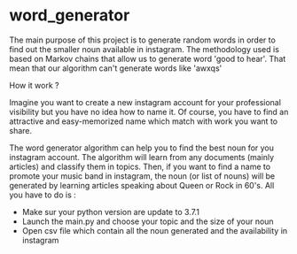 # word_generator

The main purpose of this project is to generate random words in order to find out the smaller noun available in instagram.
The methodology used is based on Markov chains that allow us to generate word 'good to hear'. That mean that our algorithm can't generate words like 'awxqs'

How it work ? 

Imagine you want to create a new instagram account for your professional visibility but you have no idea how to name it. Of course, you have to find an attractive and easy-memorized name which match with work you want to share. 

The word generator algorithm can help you to find the best noun for you instagram account. The algorithm will learn from any documents (mainly articles) and classify them in topics. Then, if you want to find a name to promote your music band in instagram, the noun (or list of nouns)
will be generated by learning articles speaking about Queen or Rock in 60's.
All you have to do is :


- Make sur your python version are update to 3.7.1 
- Launch the main.py and choose your topic and the size of your noun
- Open csv file which contain all the noun generated and the availability in instagram 